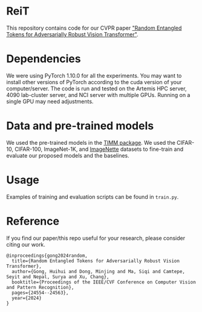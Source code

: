 # ReiT
This repository contains code for our CVPR paper ["Random Entangled Tokens for Adversarially Robust Vision Transformer"](https://openaccess.thecvf.com/content/CVPR2024/html/Gong_Random_Entangled_Tokens_for_Adversarially_Robust_Vision_Transformer_CVPR_2024_paper.html).

# Dependencies
We were using PyTorch 1.10.0 for all the experiments. You may want to install other versions of PyTorch according to the cuda version of your computer/server.
The code is run and tested on the Artemis HPC server, 4090 lab-cluster server, and NCI server with multiple GPUs. Running on a single GPU may need adjustments.

# Data and pre-trained models
We used the pre-trained models in the [TIMM package](https://github.com/guigrpa/timm). We used the CIFAR-10, CIFAR-100, ImageNet-1K, and [ImageNette](https://github.com/fastai/imagenette/) datasets to fine-train and evaluate our proposed models and the baselines. 

# Usage
Examples of training and evaluation scripts can be found in `train.py`.

# Reference
If you find our paper/this repo useful for your research, please consider citing our work.
```
@inproceedings{gong2024random,
  title={Random Entangled Tokens for Adversarially Robust Vision Transformer},
  author={Gong, Huihui and Dong, Minjing and Ma, Siqi and Camtepe, Seyit and Nepal, Surya and Xu, Chang},
  booktitle={Proceedings of the IEEE/CVF Conference on Computer Vision and Pattern Recognition},
  pages={24554--24563},
  year={2024}
}
```
